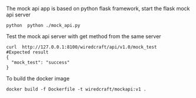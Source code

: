 The mock api app is based on python flask framework, start the flask mock api server
```
python  python ./mock_api.py
```

Test the mock api server with get method from the same server
```
curl  http://127.0.0.1:8100/wiredcraft/api/v1.0/mock_test
#Expected result
{
  "mock_test": "success"
}
```


To build the docker image
```
docker build -f Dockerfile -t wiredcraft/mockapi:v1 .  
```
